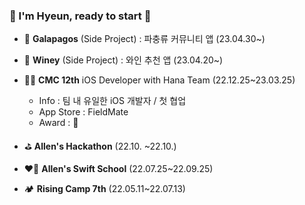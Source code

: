 ### 💫 I'm Hyeun, ready to start 
* 🦎 **Galapagos** (Side Project) : 파충류 커뮤니티 앱 (23.04.30~)
* 🍷 **Winey** (Side Project) : 와인 추천 앱 (23.04.20~)
* 👩‍💻 **CMC 12th** iOS Developer with Hana Team (22.12.25~23.03.25)
  * Info : 팀 내 유일한 iOS 개발자 / 첫 협업
  * App Store : FieldMate
  * Award : 🥉
* ⛳️ **Allen's Hackathon** (22.10. ~22.10.)

* ❤️‍🔥 **Allen's Swift School** (22.07.25~22.09.25)


* 🏕️ **Rising Camp 7th** (22.05.11~22.07.13)
